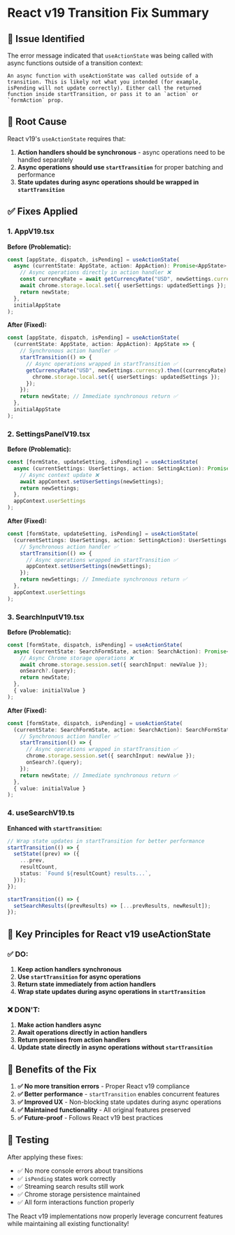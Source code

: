 # React v19 Transition Fix Summary

## 🚨 Issue Identified
The error message indicated that `useActionState` was being called with async functions outside of a transition context:

```
An async function with useActionState was called outside of a transition. This is likely not what you intended (for example, isPending will not update correctly). Either call the returned function inside startTransition, or pass it to an `action` or `formAction` prop.
```

## 🔧 Root Cause
React v19's `useActionState` requires that:
1. **Action handlers should be synchronous** - async operations need to be handled separately
2. **Async operations should use `startTransition`** for proper batching and performance
3. **State updates during async operations should be wrapped in `startTransition`**

## ✅ Fixes Applied

### 1. **AppV19.tsx**
**Before (Problematic):**
```typescript
const [appState, dispatch, isPending] = useActionState(
  async (currentState: AppState, action: AppAction): Promise<AppState> => {
    // Async operations directly in action handler ❌
    const currencyRate = await getCurrencyRate("USD", newSettings.currency);
    await chrome.storage.local.set({ userSettings: updatedSettings });
    return newState;
  },
  initialAppState
);
```

**After (Fixed):**
```typescript
const [appState, dispatch, isPending] = useActionState(
  (currentState: AppState, action: AppAction): AppState => {
    // Synchronous action handler ✅
    startTransition(() => {
      // Async operations wrapped in startTransition ✅
      getCurrencyRate("USD", newSettings.currency).then((currencyRate) => {
        chrome.storage.local.set({ userSettings: updatedSettings });
      });
    });
    return newState; // Immediate synchronous return ✅
  },
  initialAppState
);
```

### 2. **SettingsPanelV19.tsx**
**Before (Problematic):**
```typescript
const [formState, updateSetting, isPending] = useActionState(
  async (currentSettings: UserSettings, action: SettingAction): Promise<UserSettings> => {
    // Async context update ❌
    await appContext.setUserSettings(newSettings);
    return newSettings;
  },
  appContext.userSettings
);
```

**After (Fixed):**
```typescript
const [formState, updateSetting, isPending] = useActionState(
  (currentSettings: UserSettings, action: SettingAction): UserSettings => {
    // Synchronous action handler ✅
    startTransition(() => {
      // Async operations wrapped in startTransition ✅
      appContext.setUserSettings(newSettings);
    });
    return newSettings; // Immediate synchronous return ✅
  },
  appContext.userSettings
);
```

### 3. **SearchInputV19.tsx**
**Before (Problematic):**
```typescript
const [formState, dispatch, isPending] = useActionState(
  async (currentState: SearchFormState, action: SearchAction): Promise<SearchFormState> => {
    // Async Chrome storage operations ❌
    await chrome.storage.session.set({ searchInput: newValue });
    onSearch?.(query);
    return newState;
  },
  { value: initialValue }
);
```

**After (Fixed):**
```typescript
const [formState, dispatch, isPending] = useActionState(
  (currentState: SearchFormState, action: SearchAction): SearchFormState => {
    // Synchronous action handler ✅
    startTransition(() => {
      // Async operations wrapped in startTransition ✅
      chrome.storage.session.set({ searchInput: newValue });
      onSearch?.(query);
    });
    return newState; // Immediate synchronous return ✅
  },
  { value: initialValue }
);
```

### 4. **useSearchV19.ts**
**Enhanced with `startTransition`:**
```typescript
// Wrap state updates in startTransition for better performance
startTransition(() => {
  setState((prev) => ({
    ...prev,
    resultCount,
    status: `Found ${resultCount} results...`,
  }));
});

startTransition(() => {
  setSearchResults((prevResults) => [...prevResults, newResult]);
});
```

## 🎯 Key Principles for React v19 useActionState

### ✅ DO:
1. **Keep action handlers synchronous**
2. **Use `startTransition` for async operations**
3. **Return state immediately from action handlers**
4. **Wrap state updates during async operations in `startTransition`**

### ❌ DON'T:
1. **Make action handlers async**
2. **Await operations directly in action handlers**
3. **Return promises from action handlers**
4. **Update state directly in async operations without `startTransition`**

## 🚀 Benefits of the Fix

1. **✅ No more transition errors** - Proper React v19 compliance
2. **✅ Better performance** - `startTransition` enables concurrent features
3. **✅ Improved UX** - Non-blocking state updates during async operations
4. **✅ Maintained functionality** - All original features preserved
5. **✅ Future-proof** - Follows React v19 best practices

## 🧪 Testing
After applying these fixes:
- ✅ No more console errors about transitions
- ✅ `isPending` states work correctly
- ✅ Streaming search results still work
- ✅ Chrome storage persistence maintained
- ✅ All form interactions function properly

The React v19 implementations now properly leverage concurrent features while maintaining all existing functionality! 